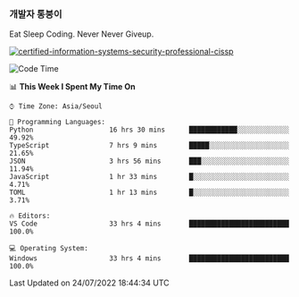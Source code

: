 ### 개발자 통붕이
Eat Sleep Coding.
Never Never Giveup.

[![certified-information-systems-security-professional-cissp](https://user-images.githubusercontent.com/44606727/157613689-acd84ec6-5f8f-4e79-89d9-a8d51f033634.png)](https://www.credly.com/badges/f394a010-85a0-450b-9136-8043af01d71c/public_url)

<!--START_SECTION:waka-->
![Code Time](http://img.shields.io/badge/Code%20Time-0%20secs-blue)

📊 **This Week I Spent My Time On** 

```text
⌚︎ Time Zone: Asia/Seoul

💬 Programming Languages: 
Python                   16 hrs 30 mins      ████████████░░░░░░░░░░░░░   49.92% 
TypeScript               7 hrs 9 mins        █████░░░░░░░░░░░░░░░░░░░░   21.65% 
JSON                     3 hrs 56 mins       ███░░░░░░░░░░░░░░░░░░░░░░   11.94% 
JavaScript               1 hr 33 mins        █░░░░░░░░░░░░░░░░░░░░░░░░   4.71% 
TOML                     1 hr 13 mins        █░░░░░░░░░░░░░░░░░░░░░░░░   3.71%

🔥 Editors: 
VS Code                  33 hrs 4 mins       █████████████████████████   100.0%

💻 Operating System: 
Windows                  33 hrs 4 mins       █████████████████████████   100.0%

```


 Last Updated on 24/07/2022 18:44:34 UTC
<!--END_SECTION:waka-->
